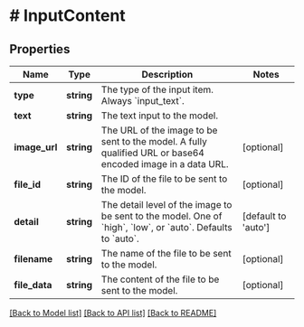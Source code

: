 # # InputContent

## Properties

Name | Type | Description | Notes
------------ | ------------- | ------------- | -------------
**type** | **string** | The type of the input item. Always &#x60;input_text&#x60;. |
**text** | **string** | The text input to the model. |
**image_url** | **string** | The URL of the image to be sent to the model. A fully qualified URL or base64 encoded image in a data URL. | [optional]
**file_id** | **string** | The ID of the file to be sent to the model. | [optional]
**detail** | **string** | The detail level of the image to be sent to the model. One of &#x60;high&#x60;, &#x60;low&#x60;, or &#x60;auto&#x60;. Defaults to &#x60;auto&#x60;. | [default to 'auto']
**filename** | **string** | The name of the file to be sent to the model. | [optional]
**file_data** | **string** | The content of the file to be sent to the model. | [optional]

[[Back to Model list]](../../README.md#models) [[Back to API list]](../../README.md#endpoints) [[Back to README]](../../README.md)
